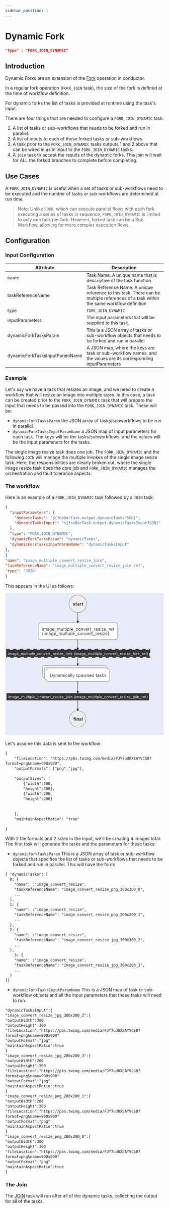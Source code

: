 ```yaml
---
sidebar_position: 1
---
```


# Dynamic Fork
```json
"type" : "FORK_JOIN_DYNAMIC"
```

## Introduction

Dynamic Forks are an extension of the [Fork](../fork-task) operation in conductor.

In a regular fork operation (`FORK_JOIN` task), the size of the fork is defined at the time of workflow definition. 

For dynamic forks the list of tasks is provided at runtime using the task's input.

There are four things that are needed to configure a `FORK_JOIN_DYNAMIC` task:

1. A list of tasks or sub-workflows that needs to be forked and run in parallel.
2. A list of inputs to each of these forked tasks or sub-workflows
3. A task prior to the `FORK_JOIN_DYNAMIC` tasks outputs 1 and 2 above that can be wired in as in input to the `FORK_JOIN_DYNAMIC` tasks.
4. A ```join``` task to accept the results of the dynamic forks.  This join will wait for ALL the forked branches to complete before completing. 

## Use Cases

A `FORK_JOIN_DYNAMIC` is useful when a set of tasks or sub-workflows need to be executed and the number of tasks or
sub-workflows are determined at run time. 

> Note: Unlike ```FORK```, which can execute parallel flows with each fork executing a series of tasks in sequence, ```FORK_JOIN_DYNAMIC``` is limited to only one task per fork. However, forked task can be a Sub Workflow, allowing for more complex execution flows.

## Configuration
### Input Configuration

| Attribute                      | Description                                                                                                                          |
|--------------------------------|--------------------------------------------------------------------------------------------------------------------------------------|
| name                           | Task Name. A unique name that is descriptive of the task function                                                                    |
| taskReferenceName              | Task Reference Name. A unique reference to this task. There can be multiple references of a task within the same workflow definition |
| type                           | `FORK_JOIN_DYNAMIC`                                                                                                                  |
| inputParameters                | The input parameters that will be supplied to this task.                                                                             |
| dynamicForkTasksParam          | This is a JSON array of tasks or sub-workflow objects that needs to be forked and run in parallel                                    |
| dynamicForkTasksInputParamName | A JSON map, where the keys are task or sub-workflow names, and the values are its corresponding inputParameters                      | 

### Example

Let's say we have a task that resizes an image, and we need to create a
workflow that will resize an image into multiple sizes. In this case, a task can be created prior to
the `FORK_JOIN_DYNAMIC` task that will prepare the input that needs to be passed into the `FORK_JOIN_DYNAMIC` task. These will be:

* ```dynamicForkTasksParam``` the JSON array of tasks/subworkflows to be run in parallel.
* ```dynamicForkTasksInputParamName``` a JSON map of input parameters for each task. The keys will be the tasks/subworkflows, and the values will be the input parameters for the tasks.

The
single image resize task does one job. The `FORK_JOIN_DYNAMIC` and the following `JOIN` will manage the multiple
invokes of the single image resize task. Here, the responsibilities are clearly broken out, where the single image resize
task does the core job and `FORK_JOIN_DYNAMIC` manages the orchestration and fault tolerance aspects.

### The workflow

Here is an example of a `FORK_JOIN_DYNAMIC` task followed by a `JOIN` task:

```json
{
  "inputParameters": {
    "dynamicTasks": "${fooBarTask.output.dynamicTasksJSON}",
    "dynamicTasksInput": "${fooBarTask.output.dynamicTasksInputJSON}"
  },
  "type": "FORK_JOIN_DYNAMIC",
  "dynamicForkTasksParam": "dynamicTasks",
  "dynamicForkTasksInputParamName": "dynamicTasksInput"
},
{
"name": "image_multiple_convert_resize_join",
"taskReferenceName": "image_multiple_convert_resize_join_ref",
"type": "JOIN"
}
```

This appears in the UI as follows:

![](../img/dynamic-task-diagram.png)

Let's assume this data is sent to the workflow:

```
{
	"fileLocation": "https://pbs.twimg.com/media/FJY7ud0XEAYVCS8?format=png&name=900x900",
	"outputFormats": ["png","jpg"],
	
	"outputSizes": [
		{"width":300,
		"height":300},
		{"width":200,
		"height":200}
		
	
	],
	"maintainAspectRatio": "true"
	
}
```

With 2 file formats and 2 sizes in the input, we'll be creating 4 images total.  The first task will generate the tasks and the parameters for these tasks:

* `dynamicForkTasksParam` This is a JSON array of task or sub-workflow objects that specifies the list of tasks or
sub-workflows that needs to be forked and run in parallel. This will have the form:

```
{ "dynamicTasks": [
  0: {
    "name": :"image_convert_resize",
    "taskReferenceName": "image_convert_resize_png_300x300_0",
    ...
  },
  1: {
    "name": :"image_convert_resize",
    "taskReferenceName": "image_convert_resize_png_200x200_1",
    ...
  },
  2: {
    "name": :"image_convert_resize",
    "taskReferenceName": "image_convert_resize_jpg_300x300_2",
    ...
  },
    3: {
    "name": :"image_convert_resize",
    "taskReferenceName": "image_convert_resize_jpg_200x200_3",
    ...
  }
]}
```

* `dynamicForkTasksInputParamName` This is a JSON map of task or
sub-workflow objects and all the input parameters that these tasks will need to run.

```
"dynamicTasksInput":{
"image_convert_resize_jpg_300x300_2":{
"outputWidth":300
"outputHeight":300
"fileLocation":"https://pbs.twimg.com/media/FJY7ud0XEAYVCS8?format=png&name=900x900"
"outputFormat":"jpg"
"maintainAspectRatio":true
}
"image_convert_resize_jpg_200x200_3":{
"outputWidth":200
"outputHeight":200
"fileLocation":"https://pbs.twimg.com/media/FJY7ud0XEAYVCS8?format=png&name=900x900"
"outputFormat":"jpg"
"maintainAspectRatio":true
}
"image_convert_resize_png_200x200_1":{
"outputWidth":200
"outputHeight":200
"fileLocation":"https://pbs.twimg.com/media/FJY7ud0XEAYVCS8?format=png&name=900x900"
"outputFormat":"png"
"maintainAspectRatio":true
}
"image_convert_resize_png_300x300_0":{
"outputWidth":300
"outputHeight":300
"fileLocation":"https://pbs.twimg.com/media/FJY7ud0XEAYVCS8?format=png&name=900x900"
"outputFormat":"png"
"maintainAspectRatio":true
}
```

### The Join

The [JOIN](../../reference-docs/join-task) task will run after all of the dynamic tasks, collecting the output for all of the tasks.

